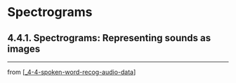 # Spectrograms

## 4.4.1. Spectrograms: Representing sounds as images

---
from [[_4-4-spoken-word-recog-audio-data]]

[//begin]: # "Autogenerated link references for markdown compatibility"
[_4-4-spoken-word-recog-audio-data]: _4-4-spoken-word-recog-audio-data.md "Spoken Word Recog Audio"
[//end]: # "Autogenerated link references"